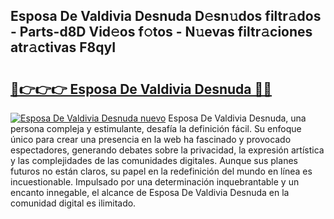 ## Esposa De Valdivia Desnuda D𝚎sn𝚞dos filtr𝚊dos - Parts-d8D Vid𝚎os f𝚘tos - N𝚞evas filtr𝚊ciones atr𝚊ctivas F8qyI

# <h2><a href="http://mb4cyg.tromn.icu/?c=Esposa+De+Valdivia+Desnuda">🔗👉👉👉 Esposa De Valdivia Desnuda 🔗🔗</a></h2>

[![Esposa De Valdivia Desnuda nuevo](https://i.imgur.com/pEAQMta.gif)](http://mb4cyg.tromn.icu/?c=Esposa+De+Valdivia+Desnuda)
Esposa De Valdivia Desnuda, una persona compleja y estimulante, desafía la definición fácil. Su enfoque único para crear una presencia en la web ha fascinado y provocado espectadores, generando debates sobre la privacidad, la expresión artística y las complejidades de las comunidades digitales. Aunque sus planes futuros no están claros, su papel en la redefinición del mundo en línea es incuestionable. Impulsado por una determinación inquebrantable y un encanto innegable, el alcance de Esposa De Valdivia Desnuda en la comunidad digital es ilimitado.
